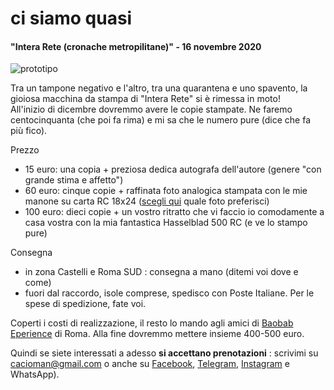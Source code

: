 
# ci siamo quasi  
#### "Intera Rete (cronache metropilitane)" - 16 novembre 2020  

![](https://live.staticflickr.com/65535/50342340017_b4061393e8_c.jpg "prototipo")  

Tra un tampone negativo e l'altro, tra una quarantena e uno spavento, la gioiosa macchina da stampa di "Intera Rete" si è rimessa in moto!  
All'inizio di dicembre dovremmo avere le copie stampate. Ne faremo centocinquanta (che poi fa rima) e mi sa che le numero pure (dice che fa più fico).  

Prezzo 
- 15 euro: una copia + preziosa dedica autografa dell'autore (genere "con grande stima e affetto")  
- 60 euro: cinque copie + raffinata foto analogica stampata con le mie manone su carta RC 18x24 ([scegli qui](https://www.flickr.com/gp/cacioman/sb6050) quale foto preferisci)  
- 100 euro: dieci copie + un vostro ritratto che vi faccio io comodamente a casa vostra con la mia fantastica Hasselblad 500 RC (e ve lo stampo pure)  

Consegna 
- in zona Castelli e Roma SUD : consegna a mano (ditemi voi dove e come)  
- fuori dal raccordo, isole comprese, spedisco con Poste Italiane. Per le spese di spedizione, fate voi.  

Coperti i costi di realizzazione, il resto lo mando agli amici di [Baobab Eperience](https://baobabexperience.org/) di Roma. Alla fine dovremmo mettere insieme 400-500 euro.  

Quindi se siete interessati a adesso **si accettano prenotazioni** : scrivimi su cacioman@gmail.com o anche su [Facebook](https://www.facebook.com/ClaudioGatti63), [Telegram](https://t.me/cgatti), [Instagram](https://www.instagram.com/cacioman63) e WhatsApp).  

